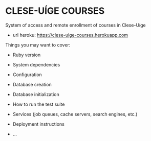 # CLESE-UÍGE COURSES

System of access and remote enrollment of courses in Clese-Uíge

- url heroku: https://clese-uige-courses.herokuapp.com

Things you may want to cover:

* Ruby version

* System dependencies

* Configuration

* Database creation

* Database initialization

* How to run the test suite

* Services (job queues, cache servers, search engines, etc.)

* Deployment instructions

* ...
